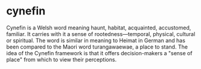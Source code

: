# cynefin
Cynefin is a Welsh word meaning haunt, habitat, acquainted, accustomed, familiar. It carries with it a sense of rootedness—temporal, physical, cultural or spiritual. The word is similar in meaning to Heimat in German and has been compared to the Maori word turangawaewae, a place to stand. The idea of the Cynefin framework is that it offers decision-makers a "sense of place" from which to view their perceptions.
